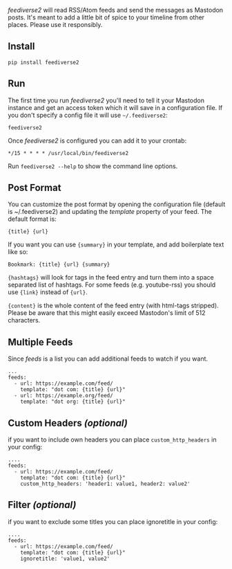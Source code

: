 *feediverse2* will read RSS/Atom feeds and send the messages as Mastodon posts.
It's meant to add a little bit of spice to your timeline from other places.
Please use it responsibly.

## Install

    pip install feediverse2

## Run

The first time you run *feediverse2* you'll need to tell it your Mastodon
instance and get an access token which it will save in a configuration file. If
you don't specify a config file it will use `~/.feediverse2`:

    feediverse2

Once *feediverse2* is configured you can add it to your crontab:

    */15 * * * * /usr/local/bin/feediverse2    

Run `feediverse2 --help` to show the command line options.

## Post Format

You can customize the post format by opening the configuration file (default is
~/.feediverse2) and updating the *template* property of your feed. The default
format is:

    {title} {url}

If you want you can use `{summary}` in your template, and add boilerplate text
like so:

    Bookmark: {title} {url} {summary}

`{hashtags}` will look for tags in the feed entry and turn them into a space
separated list of hashtags. For some feeds (e.g. youtube-rss) you should use `{link}` instead of `{url}`.

`{content}` is the whole content of the feed entry (with html-tags
stripped). Please be aware that this might easily exceed Mastodon's
limit of 512 characters.

## Multiple Feeds

Since *feeds* is a list you can add additional feeds to watch if you want.

    ...
    feeds:
      - url: https://example.com/feed/
        template: "dot com: {title} {url}"
      - url: https://example.org/feed/
        template: "dot org: {title} {url}"

## Custom Headers *(optional)*

if you want to include own headers you can place `custom_http_headers` in your config:

    ....
    feeds:
      - url: https://example.com/feed/
        template: "dot com: {title} {url}"
        custom_http_headers: 'header1: value1, header2: value2'


## Filter *(optional)*

if you want to exclude some titles you can place ignoretitle in your config:

    ....
    feeds:
      - url: https://example.com/feed/
        template: "dot com: {title} {url}"
        ignoretitle: 'value1, value2'
